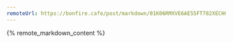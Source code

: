 ```yaml
---
remoteUrl: https://bonfire.cafe/post/markdown/01K06RMXVE6AE55FT782XECHGP?frontmatter=true
---
```


{% remote_markdown_content %}
